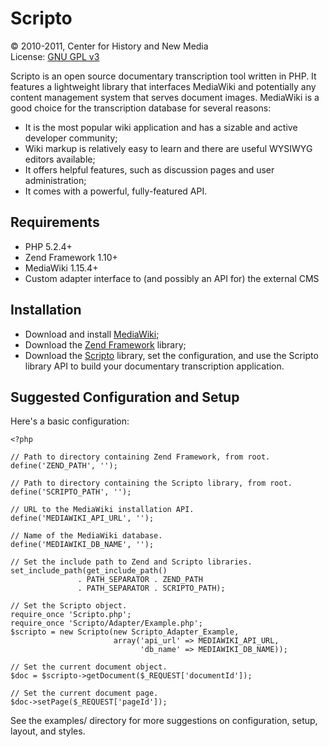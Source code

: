 Scripto
=============

&copy; 2010-2011, Center for History and New Media  
License: [GNU GPL v3](http://www.gnu.org/licenses/gpl-3.0.txt)

Scripto is an open source documentary transcription tool written in PHP. It 
features a lightweight library that interfaces MediaWiki and potentially any 
content management system that serves document images. MediaWiki is a good 
choice for the transcription database for several reasons:

* It is the most popular wiki application and has a sizable and active developer 
  community;
* Wiki markup is relatively easy to learn and there are useful WYSIWYG editors 
  available;
* It offers helpful features, such as discussion pages and user administration;
* It comes with a powerful, fully-featured API.

Requirements
-------------

* PHP 5.2.4+
* Zend Framework 1.10+
* MediaWiki 1.15.4+
* Custom adapter interface to (and possibly an API for) the external CMS

Installation
-------------

* Download and install [MediaWiki](http://www.mediawiki.org/wiki/MediaWiki);
* Download the [Zend Framework](http://framework.zend.com/) library;
* Download the [Scripto](https://github.com/chnm/Scripto) library, set the 
  configuration, and use the Scripto library API to build your documentary 
  transcription application.

Suggested Configuration and Setup
-------------

Here's a basic configuration:

    <?php
    
    // Path to directory containing Zend Framework, from root.
    define('ZEND_PATH', '');

    // Path to directory containing the Scripto library, from root.
    define('SCRIPTO_PATH', '');

    // URL to the MediaWiki installation API.
    define('MEDIAWIKI_API_URL', '');

    // Name of the MediaWiki database.
    define('MEDIAWIKI_DB_NAME', '');

    // Set the include path to Zend and Scripto libraries.
    set_include_path(get_include_path() 
                   . PATH_SEPARATOR . ZEND_PATH 
                   . PATH_SEPARATOR . SCRIPTO_PATH);
    
    // Set the Scripto object.
    require_once 'Scripto.php';
    require_once 'Scripto/Adapter/Example.php';
    $scripto = new Scripto(new Scripto_Adapter_Example, 
                           array('api_url' => MEDIAWIKI_API_URL, 
                                 'db_name' => MEDIAWIKI_DB_NAME));
    
    // Set the current document object.
    $doc = $scripto->getDocument($_REQUEST['documentId']);
    
    // Set the current document page.
    $doc->setPage($_REQUEST['pageId']);

See the examples/ directory for more suggestions on configuration, setup, 
layout, and styles.
